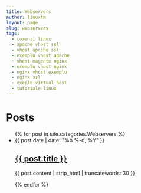 ```yaml
---
title: Webservers
author: linuxtm
layout: page
slug: webservers
tags:
  - comenzi linux
  - apache vhost ssl 
  - vhost apache ssl
  - exemplu vhost apache
  - vhost magento nginx
  - exemplu vhost nginx
  - nginx vhost exemplu
  - nginx ssl
  - exeple virtual host
  - tutoriale linux
---
```

<div class="home">
  <h1 class="page-heading">Posts</h1>
  <ul class="post-list">
    {% for post in site.categories.Webservers %}
      <li>
        <span class="post-meta">{{ post.date | date: "%b %-d, %Y" }}</span>
        <h2>
          <a class="post-link" href="{{ post.url | prepend: site.baseurl }}">{{ post.title }}</a>
        </h2>
	<p class="post-excerpt">{{ post.content | strip_html | truncatewords: 30 }}</p>
      </li>
    {% endfor %}
  </ul>
</div>
